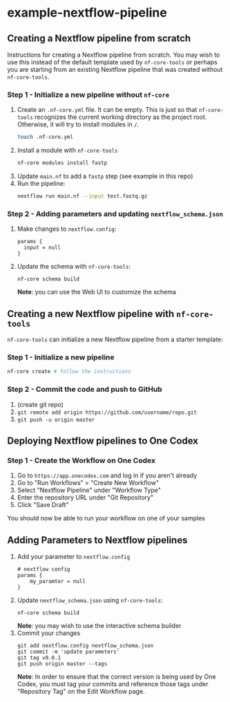 # example-nextflow-pipeline

## Creating a Nextflow pipeline from scratch

Instructions for creating a Nextflow pipeline from scratch. You may wish to use
this instead of the default template used by `nf-core-tools` or perhaps you are
starting from an existing Nextflow pipeline that was created without
`nf-core-tools`.

### Step 1 - Initialize a new pipeline without `nf-core`

1. Create an `.nf-core.yml` file. It can be empty. This is just so that
   `nf-core-tools` recognizes the current working directory as the project
   root. Otherwise, it will try to install modules in `/`.
   ```sh
   touch .nf-core.yml
   ```
2. Install a module with `nf-core-tools`
    ```sh
    nf-core modules install fastp
    ```
3. Update `main.nf` to add a `fastp` step (see example in this repo)
4. Run the pipeline:
    ```sh
    nextflow run main.nf --input test.fastq.gz
    ```
### Step 2 - Adding parameters and updating `nextflow_schema.json`

1. Make changes to `nextflow.config`:
    ```
    params {
      input = null
    }
    ```
2. Update the schema with `nf-core-tools`:
    ```
    nf-core schema build    
    ```
    **Note**: you can use the Web UI to customize the schema

## Creating a new Nextflow pipeline with `nf-core-tools`

`nf-core-tools` can initialize a new Nextflow pipeline from a starter template:

### Step 1 - Initialize a new pipeline

```sh
nf-core create # follow the instructions
```

### Step 2 - Commit the code and push to GitHub

1. (create git repo)
2. `git remote add origin https://github.com/username/repo.git`
5. `git push -u origin master`

## Deploying Nextflow pipelines to One Codex

### Step 1 - Create the Workflow on One Codex

1. Go to `https://app.onecodex.com` and log in if you aren't already
2. Go to "Run Workflows" > "Create New Workflow"
3. Select "Nextflow Pipeline" under "Workflow Type"
4. Enter the repository URL under "Git Repository"
5. Click "Save Draft"

You should now be able to run your workflow on one of your samples

## Adding Parameters to Nextflow pipelines

1. Add your parameter to `nextflow.config`
    ```
    # nextflow config
    params {
        my_paramter = null
    }
    ```
2. Update `nextflow_schema.json` using `nf-core-tools`:
    ```
    nf-core schema build
    ```
    **Note**: you may wish to use the interactive schema builder
3. Commit your changes
    ```
    git add nextflow.config nextflow_schema.json
    git commit -m 'update parameters'
    git tag v0.0.1
    git push origin master --tags
    ```
    **Note**: In order to ensure that the correct version is being used by
    One Codex, you must tag your commits and reference those tags under
    "Repository Tag" on the Edit Workflow page.
